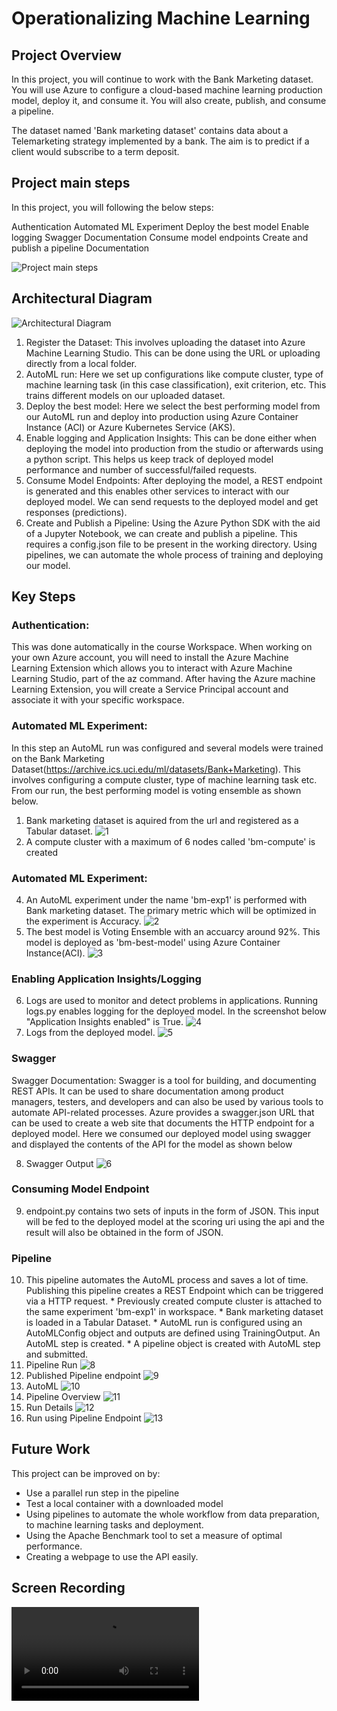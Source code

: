 
[1]: https://github.com/susyjam/MicrosoftAzureML/blob/master/Operationalizing%20Machine%20Learning/images/screen-shot-2020-09-15-at-12.36.11-pm.png
[2]: https://github.com/susyjam/MicrosoftAzureML/blob/master/Operationalizing%20Machine%20Learning/images/architecture.png
[1.1]: https://github.com/susyjam/MicrosoftAzureML/blob/master/Operationalizing%20Machine%20Learning/images/1.png
[1.2]: https://github.com/susyjam/MicrosoftAzureML/blob/master/Operationalizing%20Machine%20Learning/images/2.png
[1.3]: https://github.com/susyjam/MicrosoftAzureML/blob/master/Operationalizing%20Machine%20Learning/images/3.png
[1.4]: https://github.com/susyjam/MicrosoftAzureML/blob/master/Operationalizing%20Machine%20Learning/images/4.png
[1.5]: https://github.com/susyjam/MicrosoftAzureML/blob/master/Operationalizing%20Machine%20Learning/images/5.png
[1.6]: https://github.com/susyjam/MicrosoftAzureML/blob/master/Operationalizing%20Machine%20Learning/images/6.png
[1.8]: https://github.com/susyjam/MicrosoftAzureML/blob/master/Operationalizing%20Machine%20Learning/images/8.png
[1.9]: https://github.com/susyjam/MicrosoftAzureML/blob/master/Operationalizing%20Machine%20Learning/images/9.png
[1.10]: https://github.com/susyjam/MicrosoftAzureML/blob/master/Operationalizing%20Machine%20Learning/images/10.png 
[1.11]: https://github.com/susyjam/MicrosoftAzureML/blob/master/Operationalizing%20Machine%20Learning/images/11.png
[1.12]: https://github.com/susyjam/MicrosoftAzureML/blob/master/Operationalizing%20Machine%20Learning/images/12.png
[1.13]: https://github.com/susyjam/MicrosoftAzureML/blob/master/Operationalizing%20Machine%20Learning/images/13.png
[1.14]: https://github.com/susyjam/MicrosoftAzureML/blob/master/Operationalizing%20Machine%20Learning/images/14.png
[1.15]: https://github.com/susyjam/MicrosoftAzureML/blob/master/Operationalizing%20Machine%20Learning/video/Operationalizing%20Machine%20Learning.mp4
 


# Operationalizing Machine Learning

## Project Overview

In this project, you will continue to work with the Bank Marketing dataset. You will use Azure to configure a cloud-based machine learning production model, deploy it, and consume it. You will also create, publish, and consume a pipeline.

The dataset named 'Bank marketing dataset' contains data about a Telemarketing strategy implemented by a bank. The aim is to predict if a client would subscribe to a term deposit.

## Project main steps
In this project, you will following the below steps:

Authentication
Automated ML Experiment
Deploy the best model
Enable logging
Swagger Documentation
Consume model endpoints
Create and publish a pipeline
Documentation

![Project main steps][1]

## Architectural Diagram

![Architectural Diagram][2]

  1. Register the Dataset: This involves uploading the dataset into Azure Machine Learning Studio. This can be done using the URL or uploading directly from a local folder.
  2. AutoML run: Here we set up configurations like compute cluster, type of machine learning task (in this case classification), exit criterion, etc. This trains different models on our uploaded dataset.
  3. Deploy the best model: Here we select the best performing model from our AutoML run and deploy into production using Azure Container Instance (ACI) or Azure Kubernetes Service (AKS).
  4. Enable logging and Application Insights: This can be done either when deploying the model into production from the studio or afterwards using a python script. This helps us keep track of deployed model performance and number of successful/failed requests.
  5. Consume Model Endpoints: After deploying the model, a REST endpoint is generated and this enables other services to interact with our deployed model. We can send requests to the deployed model and get responses (predictions).
  6. Create and Publish a Pipeline: Using the Azure Python SDK with the aid of a Jupyter Notebook, we can create and publish a pipeline. This requires a config.json file to be present in the working directory. Using pipelines, we can automate the whole process of training and deploying our model.

## Key Steps

### Authentication: 

This was done automatically in the course Workspace. When working on your own Azure account, you will need to install the Azure Machine Learning Extension which allows you to interact with Azure Machine Learning Studio, part of the az command. After having the Azure machine Learning Extension, you will create a Service Principal account and associate it with your specific workspace.

### Automated ML Experiment: 

In this step an AutoML run was configured and several models were trained on the Bank Marketing Dataset(https://archive.ics.uci.edu/ml/datasets/Bank+Marketing). 
This involves configuring a compute cluster, type of machine learning task etc. From our run, the best performing model is voting ensemble as shown below.

  1. Bank marketing dataset is aquired from the url and registered as a Tabular dataset. 
 ![1][1.1]
  2. A compute cluster with a maximum of 6 nodes called 'bm-compute' is created

### Automated ML Experiment: 

  4. An AutoML experiment under the name 'bm-exp1' is performed with Bank marketing dataset. The primary metric which will be optimized in the experiment is Accuracy.
 ![2][1.2]
  5. The best model is Voting Ensemble with an accuarcy around 92%. This model is deployed as 'bm-best-model' using Azure Container Instance(ACI).
 ![3][1.3]
 
### Enabling Application Insights/Logging

  6. Logs are used to monitor and detect problems in applications. Running logs.py enables logging for the deployed model. In the screenshot below "Application Insights enabled" is True.
 ![4][1.4]
  7. Logs from the deployed model.
 ![5][1.5]
 
### Swagger
 
 Swagger Documentation: Swagger is a tool for building, and documenting REST APIs. It can be used to share documentation among product managers, testers, and developers and can also be used by various tools to automate API-related processes.
Azure provides a swagger.json URL that can be used to create a web site that documents the HTTP endpoint for a deployed model. Here we consumed our deployed model using swagger and displayed the contents of the API for the model as shown below
 
  8. Swagger Output
 ![6][1.6]
 
### Consuming Model Endpoint
 
  9. endpoint.py contains two sets of inputs in the form of JSON. This input will be fed to the deployed model at the scoring uri using the api and the result will also be obtained in the form of JSON.

### Pipeline
  10. This pipeline automates the AutoML process and saves a lot of time. Publishing this pipeline creates a REST Endpoint which can be triggered via a HTTP request.
    * Previously created compute cluster is attached to the same experiment 'bm-exp1' in workspace.
    * Bank marketing dataset is loaded in a Tabular Dataset.
    * AutoML run is configured using an AutoMLConfig object and outputs are defined using TrainingOutput. An AutoML step is created.
    * A pipeline object is created with AutoML step and submitted.
  12. Pipeline Run
 ![8][1.8]
  14. Published Pipeline endpoint
 ![9][1.9]
  15. AutoML
 ![10][1.10]
  16. Pipeline Overview
 ![11][1.11]
  17. Run Details
 ![12][1.12]
  18. Run using Pipeline Endpoint
 ![13][1.13]


## Future Work

This project can be improved on by:

  * Use a parallel run step in the pipeline
  * Test a local container with a downloaded model
  * Using pipelines to automate the whole workflow from data preparation, to machine learning tasks and deployment.
  * Using the Apache Benchmark tool to set a measure of optimal performance.
  * Creating a webpage to use the API easily.

## Screen Recording
 ![Video][1.15]


